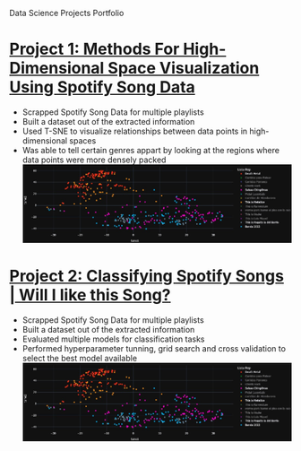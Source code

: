 Data Science Projects Portfolio

# [Project 1: Methods For High-Dimensional Space Visualization Using Spotify Song Data](www.google.com)
- Scrapped Spotify Song Data for multiple playlists
- Built a dataset out of the extracted information
- Used T-SNE to visualize relationships between data points in  high-dimensional spaces
- Was able to tell certain genres appart by looking at the regions where data points were more densely packed
![](/images/Screenshot_3.jpg)

# [Project 2: Classifying Spotify Songs | Will I like this Song?](www.google.com)
- Scrapped Spotify Song Data for multiple playlists
- Built a dataset out of the extracted information
- Evaluated multiple models for classification tasks
- Performed hyperparameter tunning, grid search and cross validation to select the best model available 
![](/images/Screenshot_3.jpg)
